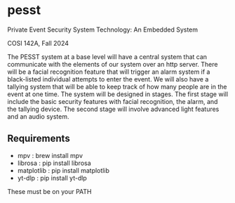 # pesst
Private Event Security System Technology: An Embedded System

COSI 142A, Fall 2024

The PESST system at a base level will have a central system that can communicate with the elements of our system
over an http server. There will be a facial recognition feature that will trigger an alarm system if a black-listed
individual attempts to enter the event. We will also have a tallying system that will be able to keep track of how
many people are in the event at one time. The system will be designed in stages. The first stage will include the
basic security features with facial recognition, the alarm, and the tallying device. The second stage will involve
advanced light features and an audio system.

## Requirements
- mpv : brew install mpv
- librosa : pip install librosa
- matplotlib : pip install matplotlib
- yt-dlp : pip install yt-dlp

These must be on your PATH

